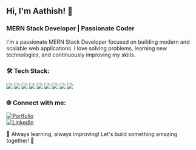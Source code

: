 ## Hi, I'm Aathish! 👋  
### MERN Stack Developer | Passionate Coder

I'm a passionate MERN Stack Developer focused on building modern and scalable web applications. I love solving problems, learning new technologies, and continuously improving my skills.
### 🛠 Tech Stack:

<p align="left">
  <img src="https://img.shields.io/badge/-HTML-orange?style=flat-square&logo=html5" />
  <img src="https://img.shields.io/badge/-CSS-blue?style=flat-square&logo=css3" />
  <img src="https://img.shields.io/badge/-JavaScript-yellow?style=flat-square&logo=javascript" />
  <img src="https://img.shields.io/badge/-React-blue?style=flat-square&logo=react" />
  <img src="https://img.shields.io/badge/-Node.js-green?style=flat-square&logo=node.js" />
  <img src="https://img.shields.io/badge/-Express-gray?style=flat-square&logo=express" />
  <img src="https://img.shields.io/badge/-MongoDB-brightgreen?style=flat-square&logo=mongodb" />
  <img src="https://img.shields.io/badge/-TailwindCSS-blue?style=flat-square&logo=tailwind-css" />
  <img src="https://img.shields.io/badge/-Bootstrap-purple?style=flat-square&logo=bootstrap" />
</p>

### 🌐 Connect with me:

[![Portfolio](https://img.shields.io/badge/Portfolio-%23000000.svg?style=flat-square&logo=firefox&logoColor=white)](https://aathisharul-portfolio.netlify.app/)  
[![LinkedIn](https://img.shields.io/badge/LinkedIn-%230077B5.svg?style=flat-square&logo=linkedin&logoColor=white)](https://www.linkedin.com/in/aathish11)  


🚀 Always learning, always improving! Let's build something amazing together! 🎯
